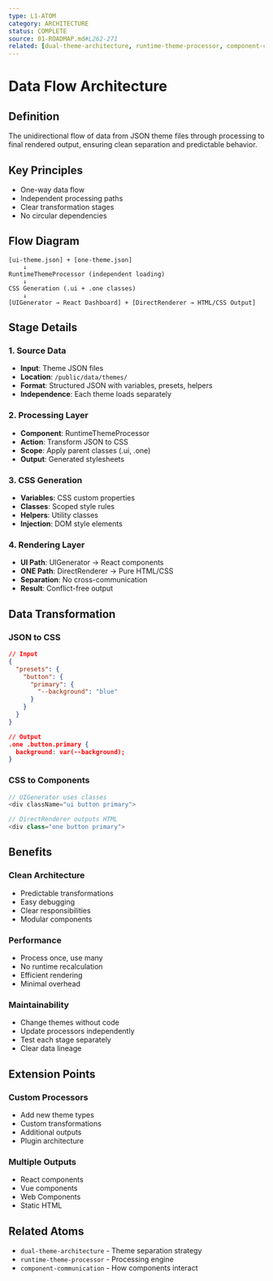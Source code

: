 ```yaml
---
type: L1-ATOM
category: ARCHITECTURE
status: COMPLETE
source: 01-ROADMAP.md#L262-271
related: [dual-theme-architecture, runtime-theme-processor, component-communication]
---
```


# Data Flow Architecture

## Definition
The unidirectional flow of data from JSON theme files through processing to final rendered output, ensuring clean separation and predictable behavior.

## Key Principles
- One-way data flow
- Independent processing paths
- Clear transformation stages
- No circular dependencies

## Flow Diagram

```
[ui-theme.json] + [one-theme.json]
    ↓
RuntimeThemeProcessor (independent loading)
    ↓
CSS Generation (.ui + .one classes)
    ↓
[UIGenerator → React Dashboard] + [DirectRenderer → HTML/CSS Output]
```

## Stage Details

### 1. Source Data
- **Input**: Theme JSON files
- **Location**: `/public/data/themes/`
- **Format**: Structured JSON with variables, presets, helpers
- **Independence**: Each theme loads separately

### 2. Processing Layer
- **Component**: RuntimeThemeProcessor
- **Action**: Transform JSON to CSS
- **Scope**: Apply parent classes (.ui, .one)
- **Output**: Generated stylesheets

### 3. CSS Generation
- **Variables**: CSS custom properties
- **Classes**: Scoped style rules
- **Helpers**: Utility classes
- **Injection**: DOM style elements

### 4. Rendering Layer
- **UI Path**: UIGenerator → React components
- **ONE Path**: DirectRenderer → Pure HTML/CSS
- **Separation**: No cross-communication
- **Result**: Conflict-free output

## Data Transformation

### JSON to CSS
```json
// Input
{
  "presets": {
    "button": {
      "primary": {
        "--background": "blue"
      }
    }
  }
}

// Output
.one .button.primary {
  background: var(--background);
}
```

### CSS to Components
```javascript
// UIGenerator uses classes
<div className="ui button primary">

// DirectRenderer outputs HTML
<div class="one button primary">
```

## Benefits

### Clean Architecture
- Predictable transformations
- Easy debugging
- Clear responsibilities
- Modular components

### Performance
- Process once, use many
- No runtime recalculation
- Efficient rendering
- Minimal overhead

### Maintainability
- Change themes without code
- Update processors independently
- Test each stage separately
- Clear data lineage

## Extension Points

### Custom Processors
- Add new theme types
- Custom transformations
- Additional outputs
- Plugin architecture

### Multiple Outputs
- React components
- Vue components
- Web Components
- Static HTML

## Related Atoms
- `dual-theme-architecture` - Theme separation strategy
- `runtime-theme-processor` - Processing engine
- `component-communication` - How components interact